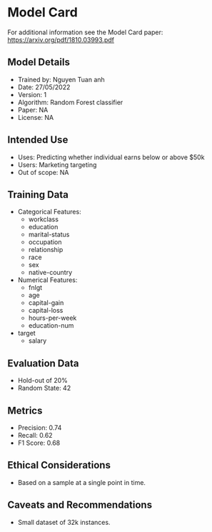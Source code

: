 # Model Card

For additional information see the Model Card paper: https://arxiv.org/pdf/1810.03993.pdf

## Model Details
- Trained by: Nguyen Tuan anh
- Date: 27/05/2022
- Version: 1
- Algorithm: Random Forest classifier
- Paper: NA
- License: NA

## Intended Use
- Uses: Predicting whether individual earns below or above $50k
- Users: Marketing targeting
- Out of scope: NA

## Training Data
- Categorical Features:
  - workclass
  - education
  - marital-status
  - occupation
  - relationship
  - race
  - sex
  - native-country
- Numerical Features:
  - fnlgt
  - age
  - capital-gain
  - capital-loss
  - hours-per-week
  - education-num
- target
  - salary

## Evaluation Data
- Hold-out of 20%
- Random State: 42

## Metrics
- Precision: 0.74
- Recall: 0.62
- F1 Score: 0.68

## Ethical Considerations
- Based on a sample at a single point in time.

## Caveats and Recommendations
- Small dataset of 32k instances.
